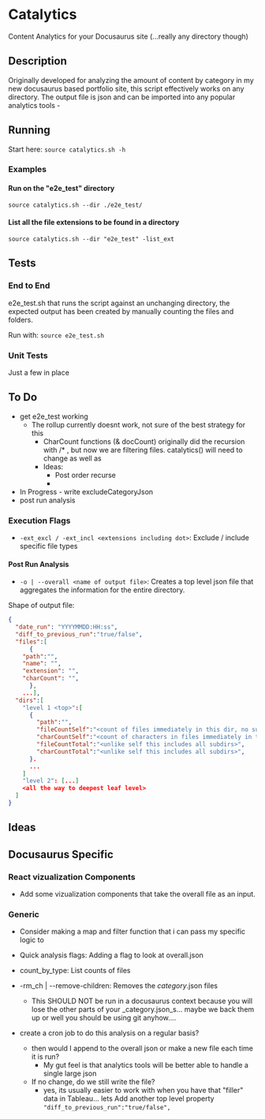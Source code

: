 # Catalytics

Content Analytics for your Docusaurus site (...really any directory though)

## Description

Originally developed for analyzing the amount of content by category in my new docusaurus based portfolio site, this script effectively works on any directory. The output file is json and can be imported into any popular analytics tools - 

## Running

Start here: `source catalytics.sh -h`

### Examples

#### Run on the "e2e_test" directory
`source catalytics.sh --dir ./e2e_test/`

#### List all the file extensions to be found in a directory
`source catalytics.sh --dir "e2e_test" -list_ext`

## Tests

### End to End
e2e_test.sh that runs the script against an unchanging directory, the expected output has been created by manually counting the files and folders.

Run with: `source e2e_test.sh`

### Unit Tests

Just a few in place 

## To Do

- get e2e_test working
  - The rollup currently doesnt work, not sure of the best strategy for this
    - CharCount functions (& docCount) originally did the recursion with /* , but now   we are filtering files. catalytics() will need to change as well as 
    - Ideas:
      - Post order recurse 
      - 
- In Progress - write excludeCategoryJson
- post run analysis

### Execution Flags

- `-ext_excl / -ext_incl <extensions including dot>`: Exclude / include specific file types


#### Post Run Analysis

- `-o | --overall <name of output file>`: Creates a top level json file that aggregates the information for the entire directory.

Shape of output file:

```json
{
  "date_run": "YYYYMMDD:HH:ss",
  "diff_to_previous_run":"true/false",
  "files":[
      {
    "path":"",
    "name": "",
    "extension": "",
    "charCount": "",
      }, 
    ...],
  "dirs":[
    "level 1 <top>":[
      {
        "path":"",
        "fileCountSelf":"<count of files immediately in this dir, no subdirs>",
        "charCountSelf":"<count of characters in files immediately in this dir, no subdirs>",
        "fileCountTotal":"<unlike self this includes all subdirs>",
        "charCountTotal":"<unlike self this includes all subdirs>",
      }.
      ...
    ]
    "level 2": [...]
    <all the way to deepest leaf level>
  ]  
}
```

## Ideas

## Docusaurus Specific

### React vizualization Components

- Add some vizualization components that take the overall file as an input.  

### Generic

- Consider making a map and filter function that i can pass my specific logic to
- Quick analysis flags: Adding a flag to look at overall.json
- count_by_type: List counts of files

- -rm_ch | --remove-children: Removes the _category_.json files
  * This SHOULD NOT be run in a docusaurus context because you will lose the other parts of your _category.json_s... maybe we back them up or well you should be using git anyhow....

- create a cron job to do this analysis on a regular basis? 
  - then would I append to the overall json or make a new file each time it is run?
    - My gut feel is that analytics tools will be better able to handle a single large json 
  - If no change, do we still write the file?
    - yes, its usually easier to work with when you have that "filler" data in Tableau... lets Add another top level property `"diff_to_previous_run":"true/false",`